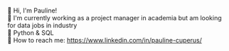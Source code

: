 ### 
👋 Hi, I'm Pauline! <br />
🔭 I'm currently working as a project manager in academia but am looking for data jobs in industry <br />
🌱 Python & SQL <br />
💬 How to reach me: https://www.linkedin.com/in/pauline-cuperus/

<!--
**PaulineAC/PaulineAC** is a ✨ _special_ ✨ repository because its `README.md` (this file) appears on your GitHub profile.

Here are some ideas to get you started:

- 🔭 I’m currently working on ...
- 🌱 I’m currently learning ...
- 👯 I’m looking to collaborate on ...
- 🤔 I’m looking for help with ...
- 💬 Ask me about ...
- 📫 How to reach me: ...
- 😄 Pronouns: ...
- ⚡ Fun fact: ...
-->
